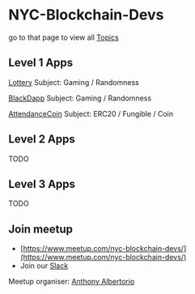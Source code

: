 # NYC-Blockchain-Devs

go to that page to view all [Topics](TOPICS.md) 

## Level 1 Apps

[Lottery](./Lottery/all_implementations.md) Subject: Gaming / Randomness

[BlackDapp](./BlackDapp/All_Implementations.md) Subject: Gaming / Randomness

[AttendanceCoin](./AttendanceCoin/all_implementation.md) Subject: ERC20 / Fungible / Coin 

## Level 2 Apps

TODO

## Level 3 Apps

TODO


## Join meetup
- [https://www.meetup.com/nyc-blockchain-devs/](https://www.meetup.com/nyc-blockchain-devs/)
- Join our [Slack](http://bit.ly/LinniaProtocolSlack)

Meetup organiser: [Anthony Albertorio](https://github.com/tesla809)
